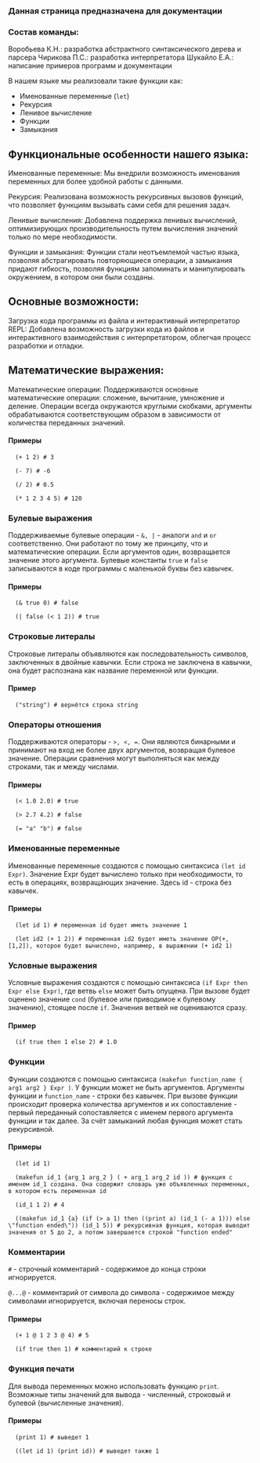 ### Данная страница предназначена для документации





### Состав команды:
Воробьева К.Н.: разработка абстрактного синтаксического дерева и парсера
Чирикова П.С.: разработка интерпретатора
Шукайло Е.А.: написание примеров программ и документации





В нашем языке мы реализовали такие функции как:

* Именованные переменные (`let`)
* Рекурсия
* Ленивое вычисление
* Функции
* Замыкания




## Функциональные особенности нашего языка:

Именованные переменные: Мы внедрили возможность именования переменных для более удобной работы с данными.

Рекурсия: Реализована возможность рекурсивных вызовов функций, что позволяет функциям вызывать сами себя для решения задач.

Ленивые вычисления: Добавлена поддержка ленивых вычислений, оптимизирующих производительность путем вычисления значений только по мере необходимости.

Функции и замыкания: Функции стали неотъемлемой частью языка, позволяя абстрагировать повторяющиеся операции, а замыкания придают гибкость, позволяя функциям запоминать и манипулировать окружением, в котором они были созданы.

## Основные возможности:

Загрузка кода программы из файла и интерактивный интерпретатор REPL: Добавлена возможность загрузки кода из файлов и интерактивного взаимодействия с интерпретатором, облегчая процесс разработки и отладки.

## Математические выражения:

Математические операции: Поддерживаются основные математические операции: сложение, вычитание, умножение и деление. Операции всегда окружаются круглыми скобками, аргументы обрабатываются соответствующим образом в зависимости от количества переданных значений.

#### Примеры

``` 
  (+ 1 2) # 3

  (- 7) # -6
  
  (/ 2) # 0.5
  
  (* 1 2 3 4 5) # 120
```

### Булевые выражения

Поддерживаемые булевые операции - `&, |` - аналоги `and` и `or` соответственно. Они работают по тому же принципу, что и математические операции. Если аргументов один, возвращается значение этого аргумента. Булевые константы `true` и `false` записываются в коде программы с маленькой буквы без кавычек.

#### Примеры

``` 
  (& true 0) # false

  (| false (< 1 2)) # true
```

### Строковые литералы
Строковые литералы объявляются как последовательность символов, заключенных в двойные кавычки. Если строка не заключена в кавычки, она будет распознана как название переменной или функции.

#### Пример
```
  ("string") # вернётся строка string
```

### Операторы отношения

Поддерживаются операторы - `>, <, =`. Они являются бинарными и принимают на вход не более двух аргументов, возвращая булевое значение. Операции сравнения могут выполняться как между строками, так и между числами. 

#### Примеры

``` 
  (< 1.0 2.0) # true

  (> 2.7 4.2) # false
  
  (= "a" "b") # false
```

### Именованные переменные

Именованные переменные создаются с помощью синтаксиса `(let id Expr)`. Значение Expr будет вычислено только при необходимости, то есть в операциях, возвращающих значение. Здесь id - строка без кавычек.

#### Примеры

``` 
  (let id 1) # переменная id будет иметь значение 1
  
  (let id2 (+ 1 2)) # переменная id2 будет иметь значение OP(+, [1,2]), которое будет вычислено, например, в выражении (+ id2 1)
```

### Условные выражения

Условные выражения создаются с помощью синтаксиса `(if Expr then Expr else Expr)`, где ветвь `else` может быть опущена. При вызове будет оценено значение `cond` (булевое или приводимое к булевому значению), стоящее после `if`. Значения ветвей не оцениваются сразу.

#### Пример

``` 
  (if true then 1 else 2) # 1.0
```

### Функции

Функции создаются с помощью синтаксиса `(makefun function_name { arg1 arg2 } Expr )`. У функции может не быть аргументов. Аргументы функции и `function_name` - строки без кавычек. При вызове функции происходит проверка количества аргументов и их сопоставление - первый переданный сопоставляется с именем первого аргумента функции и так далее. За счёт замыканий любая функция может стать рекурсивной.

#### Примеры

``` 
  (let id 1)
  
  (makefun id_1 {arg_1 arg_2 } ( + arg_1 arg_2 id )) # функция с именем id_1 создана. Она содержит словарь уже объявленных переменных, в котором есть переменная id
  
  (id_1 1 2) # 4
  
  ((makefun id_1 {a} (if (> a 1) then ((print a) (id_1 (- a 1))) else \"function ended\")) (id_1 5)) # рекурсивная функция, которая выводит значения от 5 до 2, а потом завершается строкой "function ended"

```

### Комментарии 

`#` - строчный комментарий - содержимое до конца строки игнорируется.

`@...@` - комментарий от символа до символа - содержимое между символами игнорируется, включая переносы строк. 

#### Примеры

``` 
  (+ 1 @ 1 2 3 @ 4) # 5
  
  (if true then 1) # комментарий к строке
```

### Функция печати 

Для вывода переменных можно использовать функцию `print`. Возможные типы значений для вывода - численный, строковый и булевой (вычисленные значения).

#### Примеры

``` 
  (print 1) # выведет 1
  
  ((let id 1) (print id)) # выведет также 1
```
